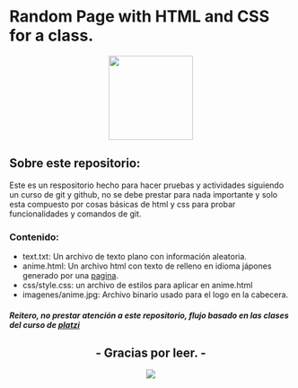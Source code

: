 
# Random Page with HTML and CSS for a class.

<div align="center">
<img src="https://cdn-icons.flaticon.com/png/512/3097/premium/3097687.png?token=exp=1646535169~hmac=ae58392941d74169b4aec430c8a0065d" width="150px">
</div>

## Sobre este repositorio:

Este es un respositorio hecho para hacer pruebas y actividades siguiendo un curso de git y github, no se debe prestar para nada importante y solo esta compuesto por cosas básicas de html y css para probar funcionalidades y comandos de git.

### Contenido:
- text.txt: Un archivo de texto plano con información aleatoria.
- anime.html: Un archivo html con texto de relleno en idioma jápones generado por una [pagina](https://generator.lorem-ipsum.info/_japanese).
- css/style.css: un archivo de estilos para aplicar en anime.html
- imagenes/anime.jpg: Archivo binario usado para el logo en la cabecera.

##### Reitero, no prestar atención a este repositorio, flujo basado en las clases del curso de [platzi](https://platzi.com/cursos/git-github/)


~~<h2 align="center"> - Gracias por leer. - </h2>~~

<div align="center">
<img src="https://c.tenor.com/DLbH0i7N7yIAAAAd/bay-anime-bye-anime.gif"/>
</div>
